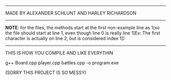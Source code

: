 _______________________________________________

MADE BY ALEXANDER SCHLUNT AND HARLEY RICHARDSON
_______________________________________________

**NOTE**: for the files, the methods start at the first non-example line as 1(so the file should start at line 1, even though line 0 is really line 1[Ex: The first character is actually on line 2, but is considered index 1])


_______________________________________________
THIS IS HOW YOU COMPILE AND LIKE EVERYTHIN

g++ Board.cpp player.cpp battles.cpp -o program.exe


(SORRY THIS PROJECT IS SO MESSY) 

